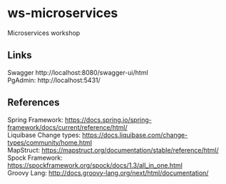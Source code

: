 # ws-microservices

Microservices workshop

## Links
Swagger http://localhost:8080/swagger-ui/html  
PgAdmin: http://localhost:5431/

## References
Spring Framework: https://docs.spring.io/spring-framework/docs/current/reference/html/  
Liquibase Change types: https://docs.liquibase.com/change-types/community/home.html  
MapStruct: https://mapstruct.org/documentation/stable/reference/html/  
Spock Framework: https://spockframework.org/spock/docs/1.3/all_in_one.html  
Groovy Lang: http://docs.groovy-lang.org/next/html/documentation/  
